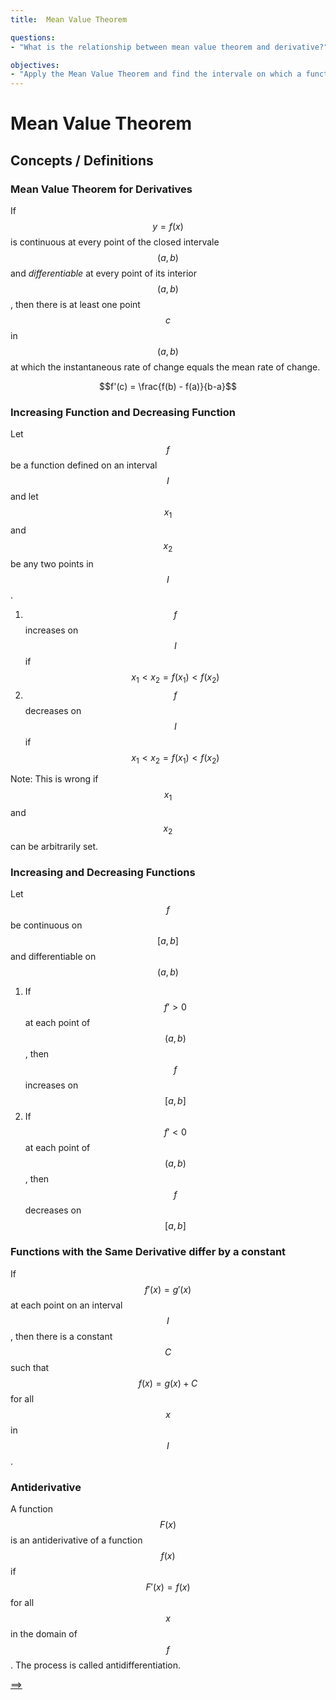 ```yaml
---
title:  Mean Value Theorem

questions:
- "What is the relationship between mean value theorem and derivative?"

objectives:
- "Apply the Mean Value Theorem and find the intervale on which a function is increasing or decreasing"
---
```


# Mean Value Theorem


## Concepts / Definitions

### Mean Value Theorem for Derivatives
If $$y = f(x)$$ is continuous at every point of the closed intervale $$(a,b)$$ and _differentiable_ at every point of its interior $$(a,b)$$, then there is at least one point $$c$$ in $$(a, b)$$ at which the instantaneous rate of change equals the mean rate of change.

$$f'(c) = \frac{f(b) - f(a)}{b-a}$$

### Increasing Function and Decreasing Function
Let $$f$$ be a function defined on an interval $$I$$ and let $$x_1$$ and $$x_2$$ be any two points in $$I$$.
 1. $$f$$ increases on $$I$$ if $$x_1 < x_2 = f(x_1) < f(x_2)$$
 2. $$f$$ decreases on $$I$$ if $$x_1 < x_2 = f(x_1) < f(x_2)$$

Note: This is wrong if $$x_1$$ and $$x_2$$ can be arbitrarily set.

### Increasing and Decreasing Functions
Let $$f$$ be continuous on $$[a,b]$$ and differentiable on $$(a,b)$$
 1. If $$f'>0$$ at each point of $$(a,b)$$, then $$f$$ increases on $$[a,b]$$
 2. If $$f'<0$$ at each point of $$(a,b)$$, then $$f$$ decreases on $$[a,b]$$

### Functions with the Same Derivative differ by a constant
If $$f'(x) = g'(x)$$ at each point on an interval $$I$$, then there is a constant $$C$$ such that $$f(x) = g(x) + C$$ for all $$x$$ in $$I$$.

### Antiderivative
A function $$F(x)$$ is an antiderivative of a function $$f(x)$$ if $$F'(x) = f(x)$$ for all $$x$$ in the domain of $$f$$. The process is called antidifferentiation.


[==>](../061-using-derivatives-to-analyze-graphs-of-functions)
